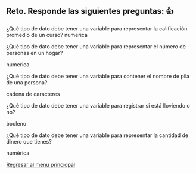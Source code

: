 ## Reto. Responde las siguientes preguntas: 👍
¿Qué tipo de dato debe tener una variable para representar la calificación promedio de un
curso?
numerica

¿Qué tipo de dato debe tener una variable para representar el número de personas en un
hogar?

numerica

¿Qué tipo de dato debe tener una variable para contener el nombre de pila de una persona?

cadena de caracteres

¿Qué tipo de dato debe tener una variable para registrar si está lloviendo o no?

booleno

¿Qué tipo de dato debe tener una variable para representar la cantidad de dinero que
tienes?

numérica


[Regresar al menu princiopal](https://github.com/escuelaDeCodigoMargaritaMaza/escuela_de_codigo/tree/main/PENSAMIENTO_COMPUTACIONAL)
